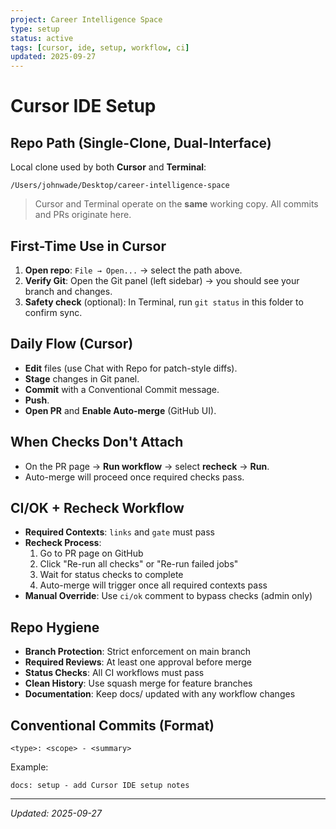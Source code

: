 ```yaml
---
project: Career Intelligence Space
type: setup
status: active
tags: [cursor, ide, setup, workflow, ci]
updated: 2025-09-27
---
```


# Cursor IDE Setup

## Repo Path (Single-Clone, Dual-Interface)
Local clone used by both **Cursor** and **Terminal**:
```
/Users/johnwade/Desktop/career-intelligence-space
```
> Cursor and Terminal operate on the **same** working copy. All commits and PRs originate here.

## First-Time Use in Cursor
1. **Open repo**: `File → Open...` → select the path above.
2. **Verify Git**: Open the Git panel (left sidebar) → you should see your branch and changes.
3. **Safety check** (optional): In Terminal, run `git status` in this folder to confirm sync.

## Daily Flow (Cursor)
- **Edit** files (use Chat with Repo for patch-style diffs).
- **Stage** changes in Git panel.
- **Commit** with a Conventional Commit message.
- **Push**.
- **Open PR** and **Enable Auto-merge** (GitHub UI).

## When Checks Don't Attach
- On the PR page → **Run workflow** → select **recheck** → **Run**.
- Auto-merge will proceed once required checks pass.

## CI/OK + Recheck Workflow
- **Required Contexts**: `links` and `gate` must pass
- **Recheck Process**: 
  1. Go to PR page on GitHub
  2. Click "Re-run all checks" or "Re-run failed jobs"
  3. Wait for status checks to complete
  4. Auto-merge will trigger once all required contexts pass
- **Manual Override**: Use `ci/ok` comment to bypass checks (admin only)

## Repo Hygiene
- **Branch Protection**: Strict enforcement on main branch
- **Required Reviews**: At least one approval before merge
- **Status Checks**: All CI workflows must pass
- **Clean History**: Use squash merge for feature branches
- **Documentation**: Keep docs/ updated with any workflow changes

## Conventional Commits (Format)
```
<type>: <scope> - <summary>
```
Example:
```
docs: setup - add Cursor IDE setup notes
```

---
*Updated: 2025-09-27*

